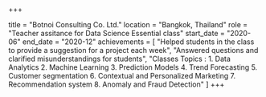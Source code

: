 +++

title = "Botnoi Consulting Co. Ltd."
location = "Bangkok, Thailand"
role = "Teacher assitance for Data Science Essential class"
start_date = "2020-06"
end_date = "2020-12"
achievements = [
  "Helped students in the class to provide a suggestion for a project each week",
  "Answered questions and clarified misunderstandings for students",
  "Classes Topics : 1. Data Analytics 2. Machine Learning 3. Prediction Models 4.
  Trend Forecasting 5. Customer segmentation 6. Contextual and Personalized
  Marketing 7. Recommendation system 8. Anomaly and Fraud Detection"
]
+++
